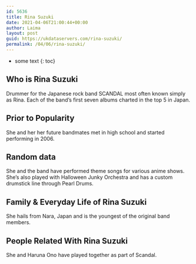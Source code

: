 ```yaml
---
id: 5636
title: Rina Suzuki
date: 2021-04-06T21:00:44+00:00
author: Laima
layout: post
guid: https://ukdataservers.com/rina-suzuki/
permalink: /04/06/rina-suzuki/
---
```


* some text
{: toc}


## Who is Rina Suzuki
                  
                  
                  
Drummer for the Japanese rock band SCANDAL most often known simply as Rina. Each of the band&#8217;s first seven albums charted in the top 5 in Japan.
                  
              
            
              
            
                
                
                
## Prior to Popularity
                  
                  
                  
She and her her future bandmates met in high school and started performing in 2006.
                  
              
            
              
            
                
                
                
## Random data
                  
                  
                  
She and the band have performed theme songs for various anime shows. She&#8217;s also played with Halloween Junky Orchestra and has a custom drumstick line through Pearl Drums.
                  
              
            
              
            
                
                
                
## Family & Everyday Life of Rina Suzuki
                  
                  
                  
She hails from Nara, Japan and is the youngest of the original band members.
                  
              
            
              
            
                
                
                
## People Related With Rina Suzuki
                  
                  
                  
She and Haruna Ono have played together as part of Scandal.
                  
              
            
              
            
                
              
            
              
              
            
            
              
            
          
          
          